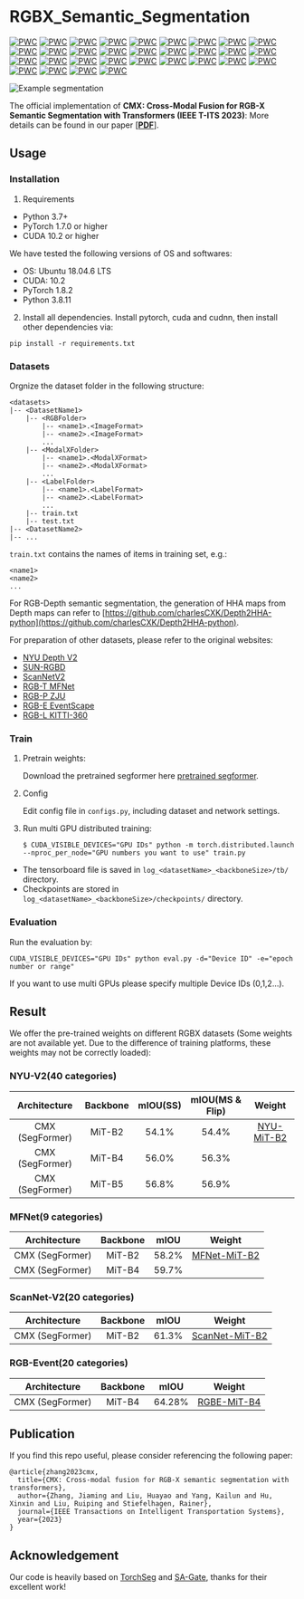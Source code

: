 # RGBX_Semantic_Segmentation

[![PWC](https://img.shields.io/endpoint.svg?url=https://paperswithcode.com/badge/cmx-cross-modal-fusion-for-rgb-x-semantic/semantic-segmentation-on-nyu-depth-v2)](https://paperswithcode.com/sota/semantic-segmentation-on-nyu-depth-v2?p=cmx-cross-modal-fusion-for-rgb-x-semantic)
[![PWC](https://img.shields.io/endpoint.svg?url=https://paperswithcode.com/badge/cmx-cross-modal-fusion-for-rgb-x-semantic/semantic-segmentation-on-sun-rgbd)](https://paperswithcode.com/sota/semantic-segmentation-on-sun-rgbd?p=cmx-cross-modal-fusion-for-rgb-x-semantic)
[![PWC](https://img.shields.io/endpoint.svg?url=https://paperswithcode.com/badge/cmx-cross-modal-fusion-for-rgb-x-semantic/semantic-segmentation-on-stanford2d3d-rgbd)](https://paperswithcode.com/sota/semantic-segmentation-on-stanford2d3d-rgbd?p=cmx-cross-modal-fusion-for-rgb-x-semantic)
[![PWC](https://img.shields.io/endpoint.svg?url=https://paperswithcode.com/badge/cmx-cross-modal-fusion-for-rgb-x-semantic/semantic-segmentation-on-scannetv2)](https://paperswithcode.com/sota/semantic-segmentation-on-scannetv2?p=cmx-cross-modal-fusion-for-rgb-x-semantic)
[![PWC](https://img.shields.io/endpoint.svg?url=https://paperswithcode.com/badge/cmx-cross-modal-fusion-for-rgb-x-semantic/semantic-segmentation-on-cityscapes-val)](https://paperswithcode.com/sota/semantic-segmentation-on-cityscapes-val?p=cmx-cross-modal-fusion-for-rgb-x-semantic)
[![PWC](https://img.shields.io/endpoint.svg?url=https://paperswithcode.com/badge/cmx-cross-modal-fusion-for-rgb-x-semantic/thermal-image-segmentation-on-mfn-dataset)](https://paperswithcode.com/sota/thermal-image-segmentation-on-mfn-dataset?p=cmx-cross-modal-fusion-for-rgb-x-semantic)
[![PWC](https://img.shields.io/endpoint.svg?url=https://paperswithcode.com/badge/cmx-cross-modal-fusion-for-rgb-x-semantic/semantic-segmentation-on-zju-rgb-p)](https://paperswithcode.com/sota/semantic-segmentation-on-zju-rgb-p?p=cmx-cross-modal-fusion-for-rgb-x-semantic)
[![PWC](https://img.shields.io/endpoint.svg?url=https://paperswithcode.com/badge/cmx-cross-modal-fusion-for-rgb-x-semantic/semantic-segmentation-on-eventscape)](https://paperswithcode.com/sota/semantic-segmentation-on-eventscape?p=cmx-cross-modal-fusion-for-rgb-x-semantic)
[![PWC](https://img.shields.io/endpoint.svg?url=https://paperswithcode.com/badge/cmx-cross-modal-fusion-for-rgb-x-semantic/semantic-segmentation-on-gamus)](https://paperswithcode.com/sota/semantic-segmentation-on-gamus?p=cmx-cross-modal-fusion-for-rgb-x-semantic)
[![PWC](https://img.shields.io/endpoint.svg?url=https://paperswithcode.com/badge/cmx-cross-modal-fusion-for-rgb-x-semantic/semantic-segmentation-on-selma)](https://paperswithcode.com/sota/semantic-segmentation-on-selma?p=cmx-cross-modal-fusion-for-rgb-x-semantic)
[![PWC](https://img.shields.io/endpoint.svg?url=https://paperswithcode.com/badge/cmx-cross-modal-fusion-for-rgb-x-semantic/semantic-segmentation-on-kitti-360)](https://paperswithcode.com/sota/semantic-segmentation-on-kitti-360?p=cmx-cross-modal-fusion-for-rgb-x-semantic)
[![PWC](https://img.shields.io/endpoint.svg?url=https://paperswithcode.com/badge/cmx-cross-modal-fusion-for-rgb-x-semantic/semantic-segmentation-on-deliver)](https://paperswithcode.com/sota/semantic-segmentation-on-deliver?p=cmx-cross-modal-fusion-for-rgb-x-semantic)
[![PWC](https://img.shields.io/endpoint.svg?url=https://paperswithcode.com/badge/cmx-cross-modal-fusion-for-rgb-x-semantic/thermal-image-segmentation-on-rgb-t-glass)](https://paperswithcode.com/sota/thermal-image-segmentation-on-rgb-t-glass?p=cmx-cross-modal-fusion-for-rgb-x-semantic)
[![PWC](https://img.shields.io/endpoint.svg?url=https://paperswithcode.com/badge/cmx-cross-modal-fusion-for-rgb-x-semantic/semantic-segmentation-on-event-based)](https://paperswithcode.com/sota/semantic-segmentation-on-event-based?p=cmx-cross-modal-fusion-for-rgb-x-semantic)
[![PWC](https://img.shields.io/endpoint.svg?url=https://paperswithcode.com/badge/cmx-cross-modal-fusion-for-rgb-x-semantic/thermal-image-segmentation-on-kp-day-night)](https://paperswithcode.com/sota/thermal-image-segmentation-on-kp-day-night?p=cmx-cross-modal-fusion-for-rgb-x-semantic)
[![PWC](https://img.shields.io/endpoint.svg?url=https://paperswithcode.com/badge/cmx-cross-modal-fusion-for-rgb-x-semantic/multispectral-object-detection-on-flir-1)](https://paperswithcode.com/sota/multispectral-object-detection-on-flir-1?p=cmx-cross-modal-fusion-for-rgb-x-semantic)
[![PWC](https://img.shields.io/endpoint.svg?url=https://paperswithcode.com/badge/cmx-cross-modal-fusion-for-rgb-x-semantic/semantic-segmentation-on-llrgbd-synthetic)](https://paperswithcode.com/sota/semantic-segmentation-on-llrgbd-synthetic?p=cmx-cross-modal-fusion-for-rgb-x-semantic)
[![PWC](https://img.shields.io/endpoint.svg?url=https://paperswithcode.com/badge/cmx-cross-modal-fusion-for-rgb-x-semantic/thermal-image-segmentation-on-noisy-rs-rgb-t)](https://paperswithcode.com/sota/thermal-image-segmentation-on-noisy-rs-rgb-t?p=cmx-cross-modal-fusion-for-rgb-x-semantic)
[![PWC](https://img.shields.io/endpoint.svg?url=https://paperswithcode.com/badge/cmx-cross-modal-fusion-for-rgb-x-semantic/semantic-segmentation-on-uplight)](https://paperswithcode.com/sota/semantic-segmentation-on-uplight?p=cmx-cross-modal-fusion-for-rgb-x-semantic)
[![PWC](https://img.shields.io/endpoint.svg?url=https://paperswithcode.com/badge/cmx-cross-modal-fusion-for-rgb-x-semantic/semantic-segmentation-on-spectralwaste)](https://paperswithcode.com/sota/semantic-segmentation-on-spectralwaste?p=cmx-cross-modal-fusion-for-rgb-x-semantic)
[![PWC](https://img.shields.io/endpoint.svg?url=https://paperswithcode.com/badge/cmx-cross-modal-fusion-for-rgb-x-semantic/semantic-segmentation-on-ddd17)](https://paperswithcode.com/sota/semantic-segmentation-on-ddd17?p=cmx-cross-modal-fusion-for-rgb-x-semantic)
[![PWC](https://img.shields.io/endpoint.svg?url=https://paperswithcode.com/badge/cmx-cross-modal-fusion-for-rgb-x-semantic/semantic-segmentation-on-dsec)](https://paperswithcode.com/sota/semantic-segmentation-on-dsec?p=cmx-cross-modal-fusion-for-rgb-x-semantic)
[![PWC](https://img.shields.io/endpoint.svg?url=https://paperswithcode.com/badge/cmx-cross-modal-fusion-for-rgb-x-semantic/object-detection-on-dsec)](https://paperswithcode.com/sota/object-detection-on-dsec?p=cmx-cross-modal-fusion-for-rgb-x-semantic)
[![PWC](https://img.shields.io/endpoint.svg?url=https://paperswithcode.com/badge/cmx-cross-modal-fusion-for-rgb-x-semantic/object-detection-on-pku-ddd17-car)](https://paperswithcode.com/sota/object-detection-on-pku-ddd17-car?p=cmx-cross-modal-fusion-for-rgb-x-semantic)
[![PWC](https://img.shields.io/endpoint.svg?url=https://paperswithcode.com/badge/cmx-cross-modal-fusion-for-rgb-x-semantic/semantic-segmentation-on-syn-udtiri)](https://paperswithcode.com/sota/semantic-segmentation-on-syn-udtiri?p=cmx-cross-modal-fusion-for-rgb-x-semantic)
[![PWC](https://img.shields.io/endpoint.svg?url=https://paperswithcode.com/badge/cmx-cross-modal-fusion-for-rgb-x-semantic/semantic-segmentation-on-us3d)](https://paperswithcode.com/sota/semantic-segmentation-on-us3d?p=cmx-cross-modal-fusion-for-rgb-x-semantic)
[![PWC](https://img.shields.io/endpoint.svg?url=https://paperswithcode.com/badge/cmx-cross-modal-fusion-for-rgb-x-semantic/semantic-segmentation-on-potsdam)](https://paperswithcode.com/sota/semantic-segmentation-on-potsdam?p=cmx-cross-modal-fusion-for-rgb-x-semantic)
[![PWC](https://img.shields.io/endpoint.svg?url=https://paperswithcode.com/badge/cmx-cross-modal-fusion-for-rgb-x-semantic/semantic-segmentation-on-vaihingen)](https://paperswithcode.com/sota/semantic-segmentation-on-vaihingen?p=cmx-cross-modal-fusion-for-rgb-x-semantic)
[![PWC](https://img.shields.io/endpoint.svg?url=https://paperswithcode.com/badge/cmx-cross-modal-fusion-for-rgb-x-semantic/pedestrian-detection-on-llvip)](https://paperswithcode.com/sota/pedestrian-detection-on-llvip?p=cmx-cross-modal-fusion-for-rgb-x-semantic)
[![PWC](https://img.shields.io/endpoint.svg?url=https://paperswithcode.com/badge/cmx-cross-modal-fusion-for-rgb-x-semantic/3d-object-detection-on-stcrowd)](https://paperswithcode.com/sota/3d-object-detection-on-stcrowd?p=cmx-cross-modal-fusion-for-rgb-x-semantic)
[![PWC](https://img.shields.io/endpoint.svg?url=https://paperswithcode.com/badge/cmx-cross-modal-fusion-for-rgb-x-semantic/object-detection-on-inoutdoor)](https://paperswithcode.com/sota/object-detection-on-inoutdoor?p=cmx-cross-modal-fusion-for-rgb-x-semantic)

![Example segmentation](segmentation.jpg?raw=true "Example segmentation")

The official implementation of **CMX: Cross-Modal Fusion for RGB-X Semantic Segmentation with Transformers (IEEE T-ITS 2023)**:
More details can be found in our paper [[**PDF**](https://arxiv.org/pdf/2203.04838.pdf)].


## Usage
### Installation
1. Requirements

- Python 3.7+
- PyTorch 1.7.0 or higher
- CUDA 10.2 or higher

We have tested the following versions of OS and softwares:

- OS: Ubuntu 18.04.6 LTS
- CUDA: 10.2
- PyTorch 1.8.2
- Python 3.8.11

2. Install all dependencies.
Install pytorch, cuda and cudnn, then install other dependencies via:
```shell
pip install -r requirements.txt
```

### Datasets

Orgnize the dataset folder in the following structure:
```shell
<datasets>
|-- <DatasetName1>
    |-- <RGBFolder>
        |-- <name1>.<ImageFormat>
        |-- <name2>.<ImageFormat>
        ...
    |-- <ModalXFolder>
        |-- <name1>.<ModalXFormat>
        |-- <name2>.<ModalXFormat>
        ...
    |-- <LabelFolder>
        |-- <name1>.<LabelFormat>
        |-- <name2>.<LabelFormat>
        ...
    |-- train.txt
    |-- test.txt
|-- <DatasetName2>
|-- ...
```

`train.txt` contains the names of items in training set, e.g.:
```shell
<name1>
<name2>
...
```

For RGB-Depth semantic segmentation, the generation of HHA maps from Depth maps can refer to [https://github.com/charlesCXK/Depth2HHA-python](https://github.com/charlesCXK/Depth2HHA-python).

For preparation of other datasets, please refer to the original websites:
- [NYU Depth V2](https://cs.nyu.edu/~silberman/datasets/nyu_depth_v2.html)
- [SUN-RGBD](https://rgbd.cs.princeton.edu/)
- [ScanNetV2](http://www.scan-net.org/)
- [RGB-T MFNet](https://github.com/haqishen/MFNet-pytorch)
- [RGB-P ZJU](http://wangkaiwei.org/downloadeg.html)
- [RGB-E EventScape](https://github.com/uzh-rpg/rpg_ramnet#eventscape)
- [RGB-L KITTI-360](https://www.cvlibs.net/datasets/kitti-360/)

### Train
1. Pretrain weights:

    Download the pretrained segformer here [pretrained segformer](https://drive.google.com/drive/folders/10XgSW8f7ghRs9fJ0dE-EV8G2E_guVsT5?usp=sharing).

2. Config

    Edit config file in `configs.py`, including dataset and network settings.

3. Run multi GPU distributed training:
    ```shell
    $ CUDA_VISIBLE_DEVICES="GPU IDs" python -m torch.distributed.launch --nproc_per_node="GPU numbers you want to use" train.py
    ```

- The tensorboard file is saved in `log_<datasetName>_<backboneSize>/tb/` directory.
- Checkpoints are stored in `log_<datasetName>_<backboneSize>/checkpoints/` directory.

### Evaluation
Run the evaluation by:
```shell
CUDA_VISIBLE_DEVICES="GPU IDs" python eval.py -d="Device ID" -e="epoch number or range"
```
If you want to use multi GPUs please specify multiple Device IDs (0,1,2...).


## Result
We offer the pre-trained weights on different RGBX datasets (Some weights are not available yet. Due to the difference of training platforms, these weights may not be correctly loaded):

### NYU-V2(40 categories)
| Architecture | Backbone | mIOU(SS) | mIOU(MS & Flip) | Weight |
|:---:|:---:|:---:|:---:| :---:|
| CMX (SegFormer) | MiT-B2 | 54.1% | 54.4% | [NYU-MiT-B2](https://drive.google.com/file/d/1hlyglGnEB0pnWXfHPtBtCGGlKMDh2K--/view?usp=sharing) |
| CMX (SegFormer) | MiT-B4 | 56.0% | 56.3% |  |
| CMX (SegFormer) | MiT-B5 | 56.8% | 56.9% |  |

### MFNet(9 categories)
| Architecture | Backbone | mIOU | Weight |
|:---:|:---:|:---:|:---:|
| CMX (SegFormer) | MiT-B2 | 58.2% | [MFNet-MiT-B2](https://drive.google.com/file/d/1wtWxUgDk1N1QOhiGhUavBNc1_Bv9gzOM/view?usp=sharing) |
| CMX (SegFormer) | MiT-B4 | 59.7% |  |

### ScanNet-V2(20 categories)
| Architecture | Backbone | mIOU | Weight |
|:---:|:---:|:---:|:---:| 
| CMX (SegFormer) | MiT-B2 | 61.3% | [ScanNet-MiT-B2](https://drive.google.com/file/d/1vWsG_wm5p6NSfCFmoWsCAuyWQh1m8dym/view?usp=sharing) |

### RGB-Event(20 categories)
| Architecture | Backbone | mIOU | Weight |
|:---:|:---:|:---:|:---:| 
| CMX (SegFormer) | MiT-B4 | 64.28% | [RGBE-MiT-B4](https://drive.google.com/file/d/1UEnuzu6fwYTH1DROZ0hmzuboLGs5HdmQ/view?usp=sharing) |

## Publication
If you find this repo useful, please consider referencing the following paper:
```
@article{zhang2023cmx,
  title={CMX: Cross-modal fusion for RGB-X semantic segmentation with transformers},
  author={Zhang, Jiaming and Liu, Huayao and Yang, Kailun and Hu, Xinxin and Liu, Ruiping and Stiefelhagen, Rainer},
  journal={IEEE Transactions on Intelligent Transportation Systems},
  year={2023}
}
```

## Acknowledgement

Our code is heavily based on [TorchSeg](https://github.com/ycszen/TorchSeg) and [SA-Gate](https://github.com/charlesCXK/RGBD_Semantic_Segmentation_PyTorch), thanks for their excellent work!

